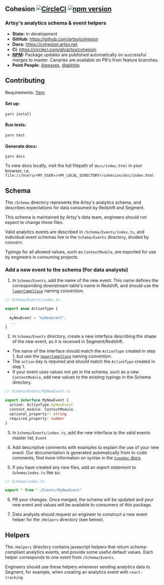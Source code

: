 ## Cohesion [![CircleCI][circle_badge]][circleci] [![npm version][npm_badge]][npm]

### Artsy's analytics schema &amp; event helpers

- **State:** In development
- **GitHub:** https://github.com/artsy/cohesion
- **Docs:** https://cohesion.artsy.net
- **Ci**: https://circleci.com/gh/artsy/cohesion
- **[NPM](https://www.npmjs.com/package/@artsy/cohesion):** Package updates are published automatically on successful merges to master. Canaries are available on PR's from feature branches.
- **Point People**: [@eessex][], [@abhitip][]

## Contributing

Requirements: [Yarn][]

#### Set up:

```
yarn install
```

#### Run tests:

```
yarn test
```

#### Generate docs:

```
yarn docs
```

To view docs locally, visit the full filepath of `docs/index.html` in your browser, i.e, `file:///Users/<MY_USER>/<MY_LOCAL_DIRECTORY>/cohesion/doc/index.html`

## Schema

The `/Schema` directory represents the Artsy's analytics schema, and describes expectations for data consumed by Redshift and Segment.

This schema is maintained by Artsy's data team, engineers should not expect to change these files.

Valid analytics events are described in `/Schema/Events/index.ts`, and individual event schemas live in the `Schema/Events` directory, divided by concern.

Typings for all allowed values, such as `ContextModule`, are exported for use by engineers in consuming projects.

### Add a new event to the schema (For data analysts)

1. In `Schema/Events`, add the name of the new event. This name defines the corresponding downstream table's name in Redshift, and should use the [`lowerCamelCase`][lowercamelcase] naming convention.

```typescript
// Schema/Events/index.ts

export enum ActionType {
  ...
  myNewEvent = "myNewEvent",
  ...
}

```

2. In `Schema/Events` directory, create a new interface describing the shape of the new event, as it is received in Segment/Redshift.

- The name of the interface should match the `ActionType` created in step 1, but use the [`UpperCamelCase`][uppercamelcase] naming convention.
- The `action` key is required and should match the `ActionType` created in step 1.
- If your event uses values not yet in the schema, such as a new `ContextModule`, add new values to the existing typings in the Schema directory.

```typescript
// Schema/Events/MyNewEvent.ts

export interface MyNewEvent {
  action: ActionType.myNewEvent
  context_module: ContextModule
  optional_property?: string
  required_property: number
}
```

3. In `Schema/Events/index.ts`, add the new interface to the valid events master list, `Event`

4. Add descriptive comments with examples to explain the use of your new event. Our documentation is generated automatically from in-code comments, find more information on syntax in the [`typedoc` docs][typedoc_docs].

5. If you have created any new files, add an export statement to `Schema/index.ts` like so:

```typescript
// Schema/index.ts

export * from "./Events/MyNewEvent"
```

6. PR your changes. Once merged, the schema will be updated and your new event and values will be available to consumers of this package.

7. Data analysts should request an engineer to construct a new event helper for the `/Helpers` directory (see below).

## Helpers

The `/Helpers` directory contains javascript helpers that return schema-compliant analytics events, and provide some useful default values. Each helper corresponds to one event from `/Schema/Events`.

Engineers should use these helpers whenever sending analytics data to Segment, for example, when creating an analytics event with `react-tracking`.

[circle_badge]: https://circleci.com/gh/artsy/cohesion.svg?style=svg
[circleci]: https://circleci.com/gh/artsy/cohesion
[npm_badge]: https://badge.fury.io/js/%40artsy%2Fcohesion.svg
[npm]: https://www.npmjs.com/package/@artsy/2Fcohesion
[@eessex]: https://github.com/eessex
[@abhitip]: https://github.com/abhitip
[yarn]: https://classic.yarnpkg.com/en/docs/install/#mac-stable
[lowercamelcase]: https://wiki.c2.com/?LowerCamelCase
[uppercamelcase]: https://wiki.c2.com/?UpperCamelCase
[typedoc_docs]: https://typedoc.org/guides/doccomments
